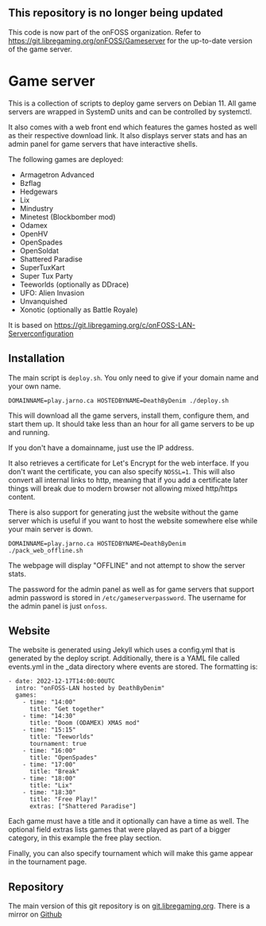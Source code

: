 ## This repository is no longer being updated

This code is now part of the onFOSS organization. Refer to https://git.libregaming.org/onFOSS/Gameserver for the up-to-date version of the game server.

# Game server

This is a collection of scripts to deploy game servers on Debian 11. All game
servers are wrapped in SystemD units and can be controlled by systemctl.

It also comes with a web front end which features the games hosted as well as
their respective download link. It also displays server stats and has an admin
panel for game servers that have interactive shells.

The following games are deployed:

* Armagetron Advanced
* Bzflag
* Hedgewars
* Lix
* Mindustry
* Minetest (Blockbomber mod)
* Odamex
* OpenHV
* OpenSpades
* OpenSoldat
* Shattered Paradise
* SuperTuxKart
* Super Tux Party
* Teeworlds (optionally as DDrace)
* UFO: Alien Invasion
* Unvanquished
* Xonotic (optionally as Battle Royale)

It is based on https://git.libregaming.org/c/onFOSS-LAN-Serverconfiguration

## Installation

The main script is `deploy.sh`. You only need to give if your domain name and your own name.
```
DOMAINNAME=play.jarno.ca HOSTEDBYNAME=DeathByDenim ./deploy.sh
```
This will download all the game servers, install them, configure them, and start them up. It should take less than an hour for all game servers to be up and running.

If you don't have a domainname, just use the IP address.

It also retrieves a certificate for Let's Encrypt for the web interface. If you don't want the certificate, you can also specify `NOSSL=1`. This will also convert all internal links to http, meaning that if you add a certificate later things will break due to modern browser not allowing mixed http/https content.

There is also support for generating just the website without the game server which is useful if you want to host the website somewhere else while your main server is down.
```
DOMAINNAME=play.jarno.ca HOSTEDBYNAME=DeathByDenim ./pack_web_offline.sh
```
The webpage will display "OFFLINE" and not attempt to show the server stats.

The password for the admin panel as well as for game servers that support admin password is stored in `/etc/gameserverpassword`. The username for the admin panel is just `onfoss`.

## Website

The website is generated using Jekyll which uses a config.yml that is generated by the deploy script. Additionally, there is a YAML file called events.yml in the _data directory where events are stored. The formatting is:

```
- date: 2022-12-17T14:00:00UTC
  intro: "onFOSS-LAN hosted by DeathByDenim"
  games:
    - time: "14:00"
      title: "Get together"
    - time: "14:30"
      title: "Doom (ODAMEX) XMAS mod"
    - time: "15:15"
      title: "Teeworlds"
      tournament: true
    - time: "16:00"
      title: "OpenSpades"
    - time: "17:00"
      title: "Break"
    - time: "18:00"
      title: "Lix"
    - time: "18:30"
      title: "Free Play!"
      extras: ["Shattered Paradise"]
```
Each game must have a title and it optionally can have a time as well. The optional field extras lists games that were played as part of a bigger category, in this example the free play section.

Finally, you can also specify tournament which will make this game appear in the tournament page.

## Repository

The main version of this git repository is on [git.libregaming.org](https://git.libregaming.org/DeathByDenim/gameserver). There is a mirror on [Github](https://github.com/DeathByDenim/gameserver)
